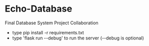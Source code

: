 # Echo-Database
Final Database System Project Collaboration

- type pip install -r requirements.txt
- type 'flask run --debug' to run the server (--debug is optional) 